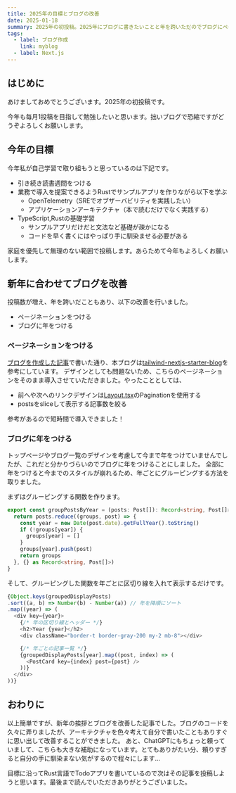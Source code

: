 ```yaml
---
title: 2025年の目標とブログの改善
date: 2025-01-18
summary: 2025年の初投稿。2025年にブログに書きたいことと年を跨いただのでブログにページネーションをつける。
tags:
  - label: ブログ作成
    link: myblog
  - label: Next.js
---
```


## はじめに

あけましておめでとうございます。2025年の初投稿です。

今年も毎月1投稿を目指して勉強したいと思います。拙いブログで恐縮ですがどうぞよろしくお願いします。

## 今年の目標

今年私が自己学習で取り組もうと思っているのは下記です。

- 引き続き読書週間をつける
- 業務で導入を提案できるようRustでサンプルアプリを作りながら以下を学ぶ
  - OpenTelemetry（SREでオブザーバビリティを実践したい）
  - アプリケーションアーキテクチャ（本で読むだけでなく実践する）
- TypeScript,Rustの基礎学習
  - サンプルアプリだけだと文法など基礎が疎かになる
  - コードを早く書くにはやっぱり手に馴染ませる必要がある

家庭を優先して無理のない範囲で投稿します。あらためて今年もよろしくお願いします。

## 新年に合わせてブログを改善

投稿数が増え、年を跨いだこともあり、以下の改善を行いました。

- ページネーションをつける
- ブログに年をつける

### ページネーションをつける

[ブログを作成した記事](20240301_blog-start)で書いた通り、本ブログは[tailwind-nextjs-starter-blog](https://github.com/timlrx/tailwind-nextjs-starter-blog/tree/main)を参考にしています。
デザインとしても問題ないため、こちらのページネーションをそのまま導入させていただきました。やったこととしては、

- 前へや次へのリンクデザインは[Layout.tsx](https://github.com/timlrx/tailwind-nextjs-starter-blog/blob/main/layouts/ListLayout.tsx)のPaginationを使用する
- postsをsliceして表示する記事数を絞る

参考があるので短時間で導入できました！

### ブログに年をつける

トップページやブログ一覧のデザインを考慮して今まで年をつけていませんでしたが、これだと分かりづらいのでブログに年をつけることにしました。
全部に年をつけると今までのスタイルが崩れるため、年ごとにグルーピングする方法を取りました。

まずはグルーピングする関数を作ります。

```typescript
export const groupPostsByYear = (posts: Post[]): Record<string, Post[]> => {
  return posts.reduce((groups, post) => {
    const year = new Date(post.date).getFullYear().toString()
    if (!groups[year]) {
      groups[year] = []
    }
    groups[year].push(post)
    return groups
  }, {} as Record<string, Post[]>)
}
```

そして、グルーピングした関数を年ごとに区切り線を入れて表示するだけです。
```typescript
{Object.keys(groupedDisplayPosts)
.sort((a, b) => Number(b) - Number(a)) // 年を降順にソート
.map((year) => (
  <div key={year}>
    {/* 年の区切り線とヘッダー */}
    <h2>Year {year}</h2>
    <div className="border-t border-gray-200 my-2 mb-8"></div>

    {/* 年ごとの記事一覧 */}
    {groupedDisplayPosts[year].map((post, index) => (
      <PostCard key={index} post={post} />
    ))}
  </div>
))}
```

## おわりに

以上簡単ですが、新年の挨拶とブログを改善した記事でした。ブログのコードを久々に弄りましたが、アーキテクチャを色々考えて自分で書いたこともありすぐに思い出して改善することができました。
あと、ChatGPTにもちょっと頼っていまして、こちらも大きな補助になっています。とてもありがたい分、頼りすぎると自分の手に馴染まない気がするので程々にします...

目標に沿ってRust言語でTodoアプリを書いているので次はその記事を投稿しようと思います。最後まで読んでいただきありがとうございました。